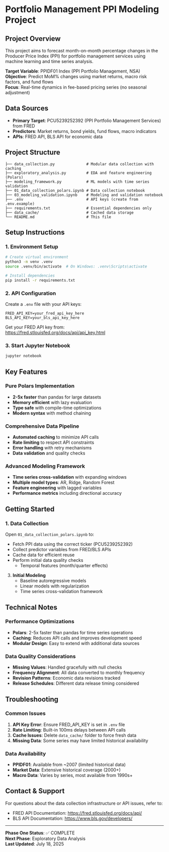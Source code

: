 # Portfolio Management PPI Modeling Project

## Project Overview
This project aims to forecast month-on-month percentage changes in the Producer Price Index (PPI) for portfolio management services using machine learning and time series analysis.

**Target Variable**: PPIDF01 Index (PPI Portfolio Management, NSA)  
**Objective**: Predict MoM% changes using market returns, macro risk factors, and fund flows  
**Focus**: Real-time dynamics in fee-based pricing series (no seasonal adjustment)

## Data Sources
- **Primary Target**: PCU5239252392 (PPI Portfolio Management Services) from FRED
- **Predictors**: Market returns, bond yields, fund flows, macro indicators
- **APIs**: FRED API, BLS API for economic data

## Project Structure
```
├── data_collection.py              # Modular data collection with caching
├── exploratory_analysis.py         # EDA and feature engineering (Polars)
├── modeling_framework.py           # ML models with time series validation
├── 01_data_collection_polars.ipynb # Data collection notebook
├── 03_modeling_validation.ipynb    # Modeling and validation notebook
├── .env                            # API keys (create from .env.example)
├── requirements.txt                # Essential dependencies only
├── data_cache/                     # Cached data storage
└── README.md                       # This file
```

## Setup Instructions

### 1. Environment Setup
```bash
# Create virtual environment
python3 -m venv .venv
source .venv/bin/activate  # On Windows: .venv\Scripts\activate

# Install dependencies
pip install -r requirements.txt
```

### 2. API Configuration
Create a `.env` file with your API keys:
```
FRED_API_KEY=your_fred_api_key_here
BLS_API_KEY=your_bls_api_key_here
```

Get your FRED API key from: https://fred.stlouisfed.org/docs/api/api_key.html

### 3. Start Jupyter Notebook
```bash
jupyter notebook
```

## Key Features

### Pure Polars Implementation
- **2-5x faster** than pandas for large datasets
- **Memory efficient** with lazy evaluation
- **Type safe** with compile-time optimizations
- **Modern syntax** with method chaining

### Comprehensive Data Pipeline
- **Automated caching** to minimize API calls
- **Rate limiting** to respect API constraints
- **Error handling** with retry mechanisms
- **Data validation** and quality checks

### Advanced Modeling Framework
- **Time series cross-validation** with expanding windows
- **Multiple model types**: AR, Ridge, Random Forest
- **Feature engineering** with lagged variables
- **Performance metrics** including directional accuracy

## Getting Started

### 1. Data Collection
Open `01_data_collection_polars.ipynb` to:
- Fetch PPI data using the correct ticker (PCU5239252392)
- Collect predictor variables from FRED/BLS APIs
- Cache data for efficient reuse
- Perform initial data quality checks
   - Temporal features (month/quarter effects)

3. **Initial Modeling**
   - Baseline autoregressive models
   - Linear models with regularization
   - Time series cross-validation framework

## Technical Notes

### Performance Optimizations
- **Polars**: 2-5x faster than pandas for time series operations
- **Caching**: Reduces API calls and improves development speed
- **Modular Design**: Easy to extend with additional data sources

### Data Quality Considerations
- **Missing Values**: Handled gracefully with null checks
- **Frequency Alignment**: All data converted to monthly frequency
- **Revision Patterns**: Economic data revisions tracked
- **Release Schedules**: Different data release timing considered

## Troubleshooting

### Common Issues
1. **API Key Error**: Ensure FRED_API_KEY is set in `.env` file
2. **Rate Limiting**: Built-in 100ms delays between API calls
3. **Cache Issues**: Delete `data_cache/` folder to force fresh data
4. **Missing Data**: Some series may have limited historical availability

### Data Availability
- **PPIDF01**: Available from ~2007 (limited historical data)
- **Market Data**: Extensive historical coverage (2000+)
- **Macro Data**: Varies by series, most available from 1990s+

## Contact & Support
For questions about the data collection infrastructure or API issues, refer to:
- FRED API Documentation: https://fred.stlouisfed.org/docs/api/
- BLS API Documentation: https://www.bls.gov/developers/

---

**Phase One Status**: ✅ COMPLETE  
**Next Phase**: Exploratory Data Analysis  
**Last Updated**: July 18, 2025
